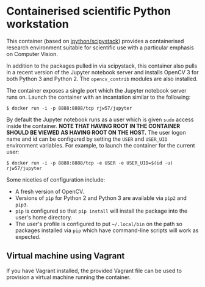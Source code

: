 # Containerised scientific Python workstation

This container (based on
[ipython/scipystack](https://hub.docker.com/r/ipython/scipystack/)) provides a
containerised research environment suitable for scientific use with a particular
emphasis on Computer Vision.

In addition to the packages pulled in via scipystack, this container also pulls
in a recent version of the Jupyter notebook server and installs OpenCV 3 for
both Python 3 and Python 2. The ``opencv_contrib`` modules are also installed.

The container exposes a single port which the Jupyter notebook server runs on.
Launch the container with an incantation similar to the following:

```console
$ docker run -i -p 8888:8888/tcp rjw57/jupyter
```

By default the Jupyter notebook runs as a user which is given ``sudo`` access
inside the container. **NOTE THAT HAVING ROOT IN THE CONTAINER SHOULD BE VIEWED
AS HAVING ROOT ON THE HOST.** The user logon name and id can be configured by
setting the ``USER`` and ``USER_UID`` environment variables. For example, to
launch the container for the current user:

```console
$ docker run -i -p 8888:8888/tcp -e USER -e USER_UID=$(id -u) rjw57/jupyter
```

Some niceties of configuration include:

* A fresh version of OpenCV.
* Versions of ``pip`` for Python 2 and Python 3 are available via ``pip2`` and
    ``pip3``.
* ``pip`` is configured so that ``pip install`` will install the package into
    the user's home directory.
* The user's profile is configured to put ``~/.local/bin`` on the path so
    packages installed via ``pip`` which have command-line scripts will work as
    expected.

## Virtual machine using Vagrant

If you have Vagrant installed, the provided Vagrant file can be used to
provision a virtual machine running the container.

